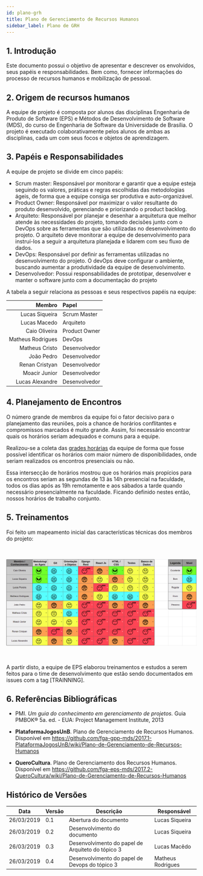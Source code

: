 ```yaml
---
id: plano-grh
title: Plano de Gerenciamento de Recursos Humanos
sidebar_label: Plano de GRH
---
```


## 1. Introdução
Este documento possui o objetivo de apresentar e descrever os envolvidos, seus papéis e responsabilidades. Bem como, fornecer informações do processo de recursos humanos e mobilização de pessoal.

## 2. Origem de recursos humanos
A equipe de projeto é composta por alunos das disciplinas Engenharia de Produto de Software (EPS) e Métodos de Desenvolvimento de Software (MDS), do curso de Engenharia de Software da Universidade de Brasília. O projeto é executado colaborativamente pelos alunos de ambas as disciplinas, cada um com seus focos e objetos de aprendizagem.

## 3. Papéis e Responsabilidades
A equipe de projeto se divide em cinco papéis:

* Scrum master: Responsável por monitorar e garantir que a equipe esteja seguindo os valores, práticas e regras escolhidas das metodologias ágeis, de forma que a equipe consiga ser produtiva e auto-organizável.
* Product Owner: Responsável por maximizar o valor resultante do produto desenvolvido, gerenciando e priorizando o product backlog.
* Arquiteto: Responsável por planejar e desenhar a arquitetura que melhor atende às necessidades do projeto, tomando decisões junto com o DevOps sobre as ferramentas que são utilizadas no desenvolvimento do projeto. O arquiteto deve monitorar a equipe de desenvolvimento para instruí-los a seguir a arquitetura planejada e lidarem com seu fluxo de dados.
* DevOps: Responsável por definir as ferramentas utilizadas no desenvolvimento do projeto. O devOps deve configurar o ambiente, buscando aumentar a produtividade da equipe de desenvolvimento. 
* Desenvolvedor: Possui responsabilidades de prototipar, desenvolver e manter o software junto com a documentação do projeto

A tabela a seguir relaciona as pessoas e seus respectivos papéis na equipe:

Membro|Papel
-----------------------:|:--------------------
Lucas Siqueira| Scrum Master
Lucas Macedo| Arquiteto
Caio Oliveira| Product Owner
Matheus Rodrigues| DevOps
Matheus Cristo| Desenvolvedor
João Pedro| Desenvolvedor
Renan Cristyan| Desenvolvedor
Moacir Junior| Desenvolvedor
Lucas Alexandre| Desenvolvedor

## 4. Planejamento de Encontros
O número grande de membros da equipe foi o fator decisivo para o planejamento das reuniões, pois a chance de horários conflitantes e compromissos marcados é muito grande. Assim, foi necessário encontrar quais os horários seriam adequados e comuns para a equipe.

Realizou-se a coleta das [grades horárias](https://docs.google.com/spreadsheets/d/1Wavk1fAJQwDcvFomMvTTJt4rybGHg_LclKfEK9qaEN8/edit?usp=sharing) da equipe de forma que fosse possível identificar os horários com maior número de disponibilidades, onde seriam realizados os encontros presenciais ou não. 

Essa intersecção de horários mostrou que os horários mais propícios para os encontros seriam as segundas de 13 às 14h presencial na faculdade, todos os dias após as 19h remotamente e aos sábados a tarde quando necessário presencialmente na faculdade. Ficando definido nestes então, nossos horários de trabalho conjunto.

## 5. Treinamentos
Foi feito um mapeamento inicial das características técnicas dos membros do projeto:

<br>

![Ilustração do Quadro de Conhecimentos](assets/quadro-conhecimento.png)

<br>

A partir disto, a equipe de EPS elaborou treinamentos e estudos a serem feitos para o time de desenvolvimento que estão sendo documentados em issues com a tag [TRAINNING].

## 6. Referências Bibliográficas
* PMI. *Um guia do conhecimento em gerenciamento de projetos.* Guia PMBOK® 5a. ed. - EUA: Project Management Institute, 2013

* **PlataformaJogosUnB**. Plano de Gerenciamento de Recursos Humanos. Disponível em https://github.com/fga-gpp-mds/2017.1-PlataformaJogosUnB/wiki/Plano-de-Gerenciamento-de-Recursos-Humanos

* **QueroCultura**. Plano de Gerenciamento dos Recursos Humanos. Disponível em https://github.com/fga-eps-mds/2017.2-QueroCultura/wiki/Plano-de-Gerenciamento-de-Recursos-Humanos

## Histórico de Versões
|Data|Versão|Descrição|Responsável|
|----|------|---------|-----------|
|26/03/2019| 0.1 | Abertura do documento| Lucas Siqueira
|26/03/2019| 0.2 | Desenvolvimento do documento| Lucas Siqueira
|26/03/2019| 0.3 | Desenvolvimento do papel de Arquiteto do tópico 3 | Lucas Macêdo
|26/03/2019| 0.4 | Desenvolvimento do papel de Devops do tópico 3 | Matheus Rodrigues






